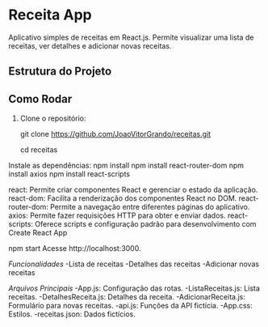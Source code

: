 # Receita App

Aplicativo simples de receitas em React.js. Permite visualizar uma lista de receitas, ver detalhes e adicionar novas receitas.

## Estrutura do Projeto

## Como Rodar

1. Clone o repositório:
 
   git clone https://github.com/JoaoVitorGrando/receitas.git
   
   cd receitas

Instale as dependências:
npm install
npm install react-router-dom
npm install axios
npm install react-scripts

react: Permite criar componentes React e gerenciar o estado da aplicação.
react-dom: Facilita a renderização dos componentes React no DOM.
react-router-dom: Permite a navegação entre diferentes páginas do aplicativo.
axios: Permite fazer requisições HTTP para obter e enviar dados.
react-scripts: Oferece scripts e configuração padrão para desenvolvimento com Create React App

npm start
Acesse http://localhost:3000.

*Funcionalidades*
-Lista de receitas
-Detalhes das receitas
-Adicionar novas receitas

*Arquivos Principais*
-App.js: Configuração das rotas.
-ListaReceitas.js: Lista receitas.
-DetalhesReceita.js: Detalhes da receita.
-AdicionarReceita.js: Formulário para novas receitas.
-api.js: Funções da API fictícia.
-App.css: Estilos.
-receitas.json: Dados fictícios.
